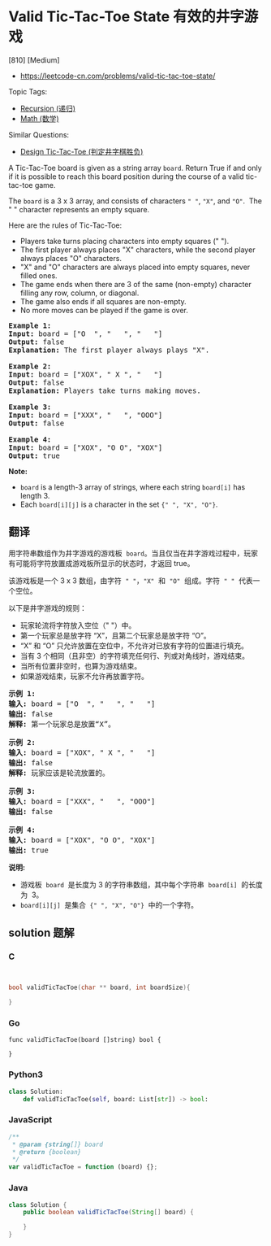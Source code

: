 # Valid Tic-Tac-Toe State 有效的井字游戏

[810] [Medium]

- https://leetcode-cn.com/problems/valid-tic-tac-toe-state/

Topic Tags:

- [Recursion (递归)](https://leetcode-cn.com/tag/recursion/)
- [Math (数学)](https://leetcode-cn.com/tag/math/)

Similar Questions:

- [Design Tic-Tac-Toe (判定井字棋胜负)](https://leetcode-cn.com/problems/design-tic-tac-toe/)

A Tic-Tac-Toe board is given as a string array `board`. Return True if and only if it is possible to reach this board position during the course of a valid tic-tac-toe game.

The `board` is a 3 x 3 array, and consists of characters `" "`, `"X"`, and `"O"`.  The " " character represents an empty square.

Here are the rules of Tic-Tac-Toe:

- Players take turns placing characters into empty squares (" ").
- The first player always places "X" characters, while the second player always places "O" characters.
- "X" and "O" characters are always placed into empty squares, never filled ones.
- The game ends when there are 3 of the same (non-empty) character filling any row, column, or diagonal.
- The game also ends if all squares are non-empty.
- No more moves can be played if the game is over.

<pre><strong>Example 1:</strong>
<strong>Input:</strong> board = ["O&nbsp; ", "&nbsp; &nbsp;", "&nbsp; &nbsp;"]
<strong>Output:</strong> false
<strong>Explanation:</strong> The first player always plays "X".

<strong>Example 2:</strong>
<strong>Input:</strong> board = ["XOX", " X ", "   "]
<strong>Output:</strong> false
<strong>Explanation:</strong> Players take turns making moves.

<strong>Example 3:</strong>
<strong>Input:</strong> board = ["XXX", "   ", "OOO"]
<strong>Output:</strong> false

<strong>Example 4:</strong>
<strong>Input:</strong> board = ["XOX", "O O", "XOX"]
<strong>Output:</strong> true
</pre>

**Note:**

- `board` is a length-3 array of strings, where each string `board[i]` has length 3.
- Each `board[i][j]` is a character in the set `{" ", "X", "O"}`.

## 翻译

用字符串数组作为井字游戏的游戏板  `board`。当且仅当在井字游戏过程中，玩家有可能将字符放置成游戏板所显示的状态时，才返回 true。

该游戏板是一个 3 x 3 数组，由字符  `" "`，`"X"`  和  `"O"`  组成。字符  `" "`  代表一个空位。

以下是井字游戏的规则：

- 玩家轮流将字符放入空位（" "）中。
- 第一个玩家总是放字符 “X”，且第二个玩家总是放字符 “O”。
- “X” 和 “O” 只允许放置在空位中，不允许对已放有字符的位置进行填充。
- 当有 3 个相同（且非空）的字符填充任何行、列或对角线时，游戏结束。
- 当所有位置非空时，也算为游戏结束。
- 如果游戏结束，玩家不允许再放置字符。

<pre><strong>示例 1:</strong>
<strong>输入:</strong> board = ["O&nbsp; ", "&nbsp; &nbsp;", "&nbsp; &nbsp;"]
<strong>输出:</strong> false
<strong>解释:</strong> 第一个玩家总是放置“X”。

<strong>示例 2:</strong>
<strong>输入:</strong> board = ["XOX", " X ", "   "]
<strong>输出:</strong> false
<strong>解释:</strong> 玩家应该是轮流放置的。

<strong>示例 3:</strong>
<strong>输入:</strong> board = ["XXX", "   ", "OOO"]
<strong>输出:</strong> false

<strong>示例 4:</strong>
<strong>输入:</strong> board = ["XOX", "O O", "XOX"]
<strong>输出:</strong> true
</pre>

**说明:**

- 游戏板  `board`  是长度为 3 的字符串数组，其中每个字符串  `board[i]`  的长度为  3。
- `board[i][j]`  是集合  `{" ", "X", "O"}`  中的一个字符。

## solution 题解

### C

```c


bool validTicTacToe(char ** board, int boardSize){

}


```

### Go

```golang
func validTicTacToe(board []string) bool {

}
```

### Python3

```python
class Solution:
    def validTicTacToe(self, board: List[str]) -> bool:

```

### JavaScript

```javascript
/**
 * @param {string[]} board
 * @return {boolean}
 */
var validTicTacToe = function (board) {};
```

### Java

```java
class Solution {
    public boolean validTicTacToe(String[] board) {

    }
}
```
